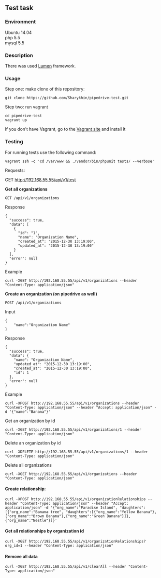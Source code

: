 ## Test task

### Environment
Ubuntu 14.04  
php 5.5  
mysql 5.5  

### Description
There was used [Lumen](https://lumen.laravel.com) framework.

### Usage
Step one: make clone of this repository:
```
git clone https://github.com/Sharykhin/pipedrive-test.git
```
Step two: run vagrant
```
cd pipedrive-test
vagrant up
```

If you don't have Vagrant, go to the [Vagrant site](https://www.vagrantup.com/) and install it

### Testing

For running tests use the following command:
```
vagrant ssh -c 'cd /var/www && ./vendor/bin/phpunit tests/ --verbose'
```

Requests:  

GET http://192.168.55.55/api/v1/test

**Get all organizations**
```
GET /api/v1/organizations
```
Response
```
{
  "success": true,
  "data": [
    {
      "id": "1",
      "name": "Organization Name",
      "created_at": "2015-12-30 13:19:00",
      "updated_at": "2015-12-30 13:19:00"
    }
  ],
  "error": null
}
```
Example
```
curl -XGET http://192.168.55.55/api/v1/organizations --header "Content-Type: application/json"
```
**Create an organization (on pipedrive as well)**
```
POST /api/v1/organizations
```
Input
```
{
    "name":"Organization Name"        
}
```

Response
```
{
  "success": true,
  "data": {
    "name": "Organization Name",
    "updated_at": "2015-12-30 13:19:00",
    "created_at": "2015-12-30 13:19:00",
    "id": 1
  },
  "error": null
}
```

Example
```
curl -XPOST http://192.168.55.55/api/v1/organizations --header "Content-Type: application/json" --header "Accept: application/json" -d '{"name":"Banana"}'
```
Get an organization by id
```
curl -XGET http://192.168.55.55/api/v1/organizations/1 --header "Content-Type: application/json"
```

Delete an organization by id
```
curl -XDELETE http://192.168.55.55/api/v1/organizations/1 --header "Content-Type: application/json"
```

Delete all organizations
```
curl -XGET http://192.168.55.55/api/v1/organizations --header "Content-Type: application/json"
```

#### Create relationship:
```
curl -XPOST http://192.168.55.55/api/v1/organizationRelationships --header "Content-Type: application/json" --header "Accept: application/json" -d '{"org_name":"Paradise Island", "daughters":[{"org_name":"Banana tree", "daughters":[{"org_name":"Yellow Banana"},{"org_name":"Brown Banana"},{"org_name":"Green Banana"}]},{"org_name":"Nestle"}]}'
```

#### Get all relationships by organization id
```
curl -XGET http://192.168.55.55/api/v1/organizationRelationships?org_id=1 --header "Content-Type: application/json"
```
#### Remove all data
```
curl -XGET http://192.168.55.55/api/v1/clearAll --header "Content-Type: application/json"
```
